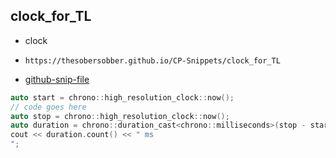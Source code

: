 
## clock_for_TL

- clock
- ```
  https://thesobersobber.github.io/CP-Snippets/clock_for_TL
  ```
- [github-snip-file](https://github.com/theSoberSobber/CP-Snippets/blob/main/snippets.json#L167)

```cpp
auto start = chrono::high_resolution_clock::now();
// code goes here
auto stop = chrono::high_resolution_clock::now();
auto duration = chrono::duration_cast<chrono::milliseconds>(stop - start);
cout << duration.count() << " ms
";

```
